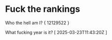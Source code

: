 # Fuck the rankings

Who the hell am I?
{ 12129522 }

What fucking year is it?
[ 2025-03-23T11:43:20Z ]
